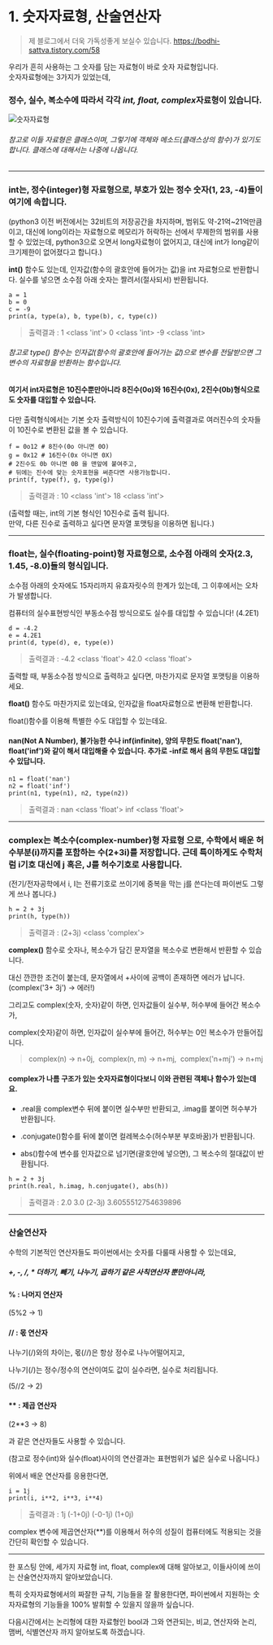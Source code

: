 # 1. 숫자자료형, 산술연산자

> 제 블로그에서 더욱 가독성좋게 보실수 있습니다.
> https://bodhi-sattva.tistory.com/58

우리가 흔히 사용하는 그 숫자를 담는 자료형이 바로 숫자 자료형입니다.  
숫자자료형에는 3가지가 있었는데,

### 정수, 실수, 복소수에 따라서 각각 *int, float, complex*자료형이 있습니다.

![숫자자료형](https://user-images.githubusercontent.com/48408417/77822147-79442000-7133-11ea-89cd-17b32afb8c98.png)

###### 참고로 이들 자료형은 클래스이며, 그렇기에 객체와 메소드(클래스상의 함수)가 있기도 합니다. 클래스에 대해서는 나중에 나옵니다.

---

### int는, 정수(integer)형 자료형으로, 부호가 있는 정수 숫자(1, 23, -4)들이 여기에 속합니다.

(python3 이전 버전에서는 32비트의 저장공간을 차지하며, 범위도 약-21억~21억만큼이고, 대신에 long이라는 자료형으로 메모리가 허락하는 선에서 무제한의 범위를 사용할 수 있었는데, python3으로 오면서 long자료형이 없어지고, 대신에 int가 long같이 크기제한이 없어졌다고 합니다.)

**int()** 함수도 있는데, 인자값(함수의 괄호안에 들어가는 값)을 int 자료형으로 반환합니다. 실수를 넣으면 소수점 아래 숫자는 짤려서(절사되서) 반환됩니다.

```
a = 1
b = 0
c = -9
print(a, type(a), b, type(b), c, type(c))
```

> 출력결과 : 1 <class 'int'> 0 <class 'int> -9 <class 'int>

###### 참고로 type() 함수는 인자값(함수의 괄호안에 들어가는 값)으로 변수를 전달받으면 그 변수의 자료형을 반환하는 함수입니다.

#### 여기서 int자료형은 10진수뿐만아니라 8진수(0o)와 16진수(0x), 2진수(0b)형식으로도 숫자를 대입할 수 있습니다.

다만 출력형식에서는 기본 숫자 출력방식이 10진수기에 출력결과로 여러진수의 숫자들이 10진수로 변환된 값을 볼 수 있습니다.

```
f = 0o12 # 8진수(0o 아니면 0O)
g = 0x12 # 16진수(0x 아니면 0X)
# 2진수도 0b 아니면 0B 을 맨앞에 붙여주고, 
# 뒤에는 진수에 맞는 숫자표현을 써준다면 사용가능합니다.
print(f, type(f), g, type(g))
```
> 출력결과 : 10 <class 'int'> 18 <class 'int'>

(출력할 때는, int의 기본 형식인 10진수로 출력 됩니다.  
만약, 다른 진수로 출력하고 싶다면 문자열 포맷팅을 이용하면 됩니다.)   

***

### float는, 실수(floating-point)형 자료형으로, 소수점 아래의 숫자(2.3, 1.45, -8.0)들의 형식입니다.

소수점 아래의 숫자에도 15자리까지 유효자릿수의 한계가 있는데, 그 이후에서는 오차가 발생합니다.

컴퓨터의 실수표현방식인 부동소수점 방식으로도 실수를 대입할 수 있습니다! (4.2E1)

```
d = -4.2
e = 4.2E1
print(d, type(d), e, type(e))
```

> 출력결과 : -4.2 <class 'float'> 42.0 <class 'float'>

출력할 때, 부동소수점 방식으로 출력하고 싶다면, 마찬가지로 문자열 포맷팅을 이용하세요.

**float()** 함수도 마찬가지로 있는데요, 인자값을 float자료형으로 변환해 반환합니다.

float()함수를 이용해 특별한 수도 대입할 수 있는데요.  
#### nan(Not A Number), 불가능한 수나 inf(infinite), 양의 무한도 float('nan'), float('inf')와 같이 해서 대입해줄 수 있습니다. 추가로 \-inf로 해서 음의 무한도 대입할 수 있답니다.

```
n1 = float('nan')
n2 = float('inf')
print(n1, type(n1), n2, type(n2))
```

> 출력결과 : nan <class 'float'> inf <class 'float'>  

***

### complex는 복소수(complex-number)형 자료형 으로, 수학에서 배운 허수부분(i)까지를 포함하는 수(2+3i)를 저장합니다. 근데 특이하게도 수학처럼 i기호 대신에 j 혹은, J를 허수기호로 사용합니다.

(전기/전자공학에서 i, I는 전류기호로 쓰이기에 중복을 막는 j를 쓴다는데 파이썬도 그렇게 쓰나 봅니다.) 

```
h = 2 + 3j
print(h, type(h))
```

> 출력결과 : (2+3j) <class 'complex'>

**complex()** 함수로 숫자나, 복소수가 담긴 문자열을 복소수로 변환해서 반환할 수 있습니다.

대신 깐깐한 조건이 붙는데, 문자열에서 +사이에 공백이 존재하면 에러가 납니다. (complex('3+ 3j') -> 에러!)

그리고도 complex(숫자, 숫자)같이 하면, 인자값들이 실수부, 허수부에 들어간 복소수가,

complex(숫자)같이 하면, 인자값이 실수부에 들어간, 허수부는 0인 복소수가 만들어집니다.

> complex(n) -> n+0j,  complex(n, m) -> n+mj,  complex('n+mj') -> n+mj

#### complex가 나름 구조가 있는 숫자자료형이다보니 이와 관련된 객체나 함수가 있는데요.

- .real을 complex변수 뒤에 붙이면 실수부만 반환되고, .imag를 붙이면 허수부가 반환됩니다.

- .conjugate()함수를 뒤에 붙이면 컬레복소수(허수부분 부호바꿈)가 반환됩니다.

- abs()함수에 변수를 인자값으로 넘기면(괄호안에 넣으면), 그 복소수의 절대값이 반환됩니다.

```
h = 2 + 3j
print(h.real, h.imag, h.conjugate(), abs(h))
```
> 출력결과 : 2.0 3.0 (2-3j) 3.6055512754639896

---

### 산술연산자

수학의 기본적인 연산자들도 파이썬에서는 숫자를 다룰때 사용할 수 있는데요, 

##### +, -, /, \* 더하기, 빼기, 나누기, 곱하기 같은 사칙연산자 뿐만아니라,

#### % : 나머지 연산자

(5%2 -> 1)

#### // : 몫 연산자

나누기(/)와의 차이는, 몫(//)은 항상 정수로 나누어떨어지고,

나누기(/)는 정수/정수의 연산이여도 값이 실수라면, 실수로 처리됩니다. 

(5//2 -> 2)

#### \*\* : 제곱 연산자

(2\*\*3 -> 8)

과 같은 연산자들도 사용할 수 있습니다.

(참고로 정수(int)와 실수(float)사이의 연산결과는 표현범위가 넓은 실수로 나옵니다.)

위에서 배운 연산자를 응용한다면,

```
i = 1j
print(i, i**2, i**3, i**4)
```

> 출력결과 : 1j (-1+0j) (-0-1j) (1+0j)

complex 변수에 제곱연산자(\*\*)를 이용해서 허수의 성질이 컴퓨터에도 적용되는 것을 간단히 확인할 수 있습니다.

---

한 포스팅 안에, 세가지 자료형 int, float, complex에 대해 알아보고, 이들사이에 쓰이는 산술연산자까지 알아보았습니다.

특히 숫자자료형에서의 짜잘한 규칙, 기능들을 잘 활용한다면, 파이썬에서 지원하는 숫자자료형의 기능들을 100% 발휘할 수 있을지 않을까 싶습니다. 

다음시간에서는 논리형에 대한 자료형인 bool과 그와 연관되는, 비교, 연산자와 논리, 맴버, 식별연산자 까지 알아보도록 하겠습니다.
